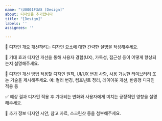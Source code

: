 ```yaml
---
name: "\U0001F3A8 [Design]"
about: 디자인을 추가합니다
title: "[Design]"
labels: ''
assignees: ''

---
```


🎨 디자인 개요
개선하려는 디자인 요소에 대한 간략한 설명을 작성해주세요.

🎯 기대 효과
디자인 개선을 통해 사용자 경험(UX), 가독성, 접근성 등이 어떻게 향상되는지 설명해주세요.

🚀 디자인 개선 방법
적용할 디자인 원칙, UI/UX 변경 사항, 사용 가능한 라이브러리 또는 기술을 제시해주세요.
예: 컬러 변경, 컴포넌트 정리, 레이아웃 개선, 반응형 디자인 적용 등

✅ 예상 결과
디자인 적용 후 기대되는 변화와 사용자에게 미치는 긍정적인 영향을 설명해주세요.

📑 추가 정보
디자인 시안, 참고 자료, 스크린샷 등을 첨부해주세요.
